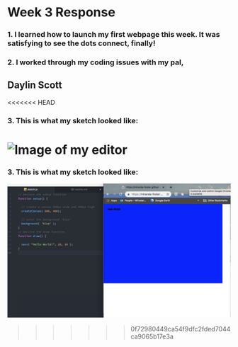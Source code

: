 # Week 3 Response
### 1. I learned how to launch my first webpage this week. It was satisfying to see the dots connect, finally!

### 2. I worked through my coding issues with my pal,
## Daylin Scott
<<<<<<< HEAD
### 3. This is what my sketch looked like:
![Image of my editor](Foster_MarkupHW3.jpg)
=======
### 3. This is what my sketch looked like: 
![Image of my editor](Foster_MarkupHW3.png)


>>>>>>> 0f72980449ca54f9dfc2fded7044ca9065b17e3a

